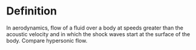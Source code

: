 # Definition

In aerodynamics, flow of a fluid over a body at speeds greater than the
acoustic velocity and in which the shock waves start at the surface of
the body. Compare hypersonic flow.
